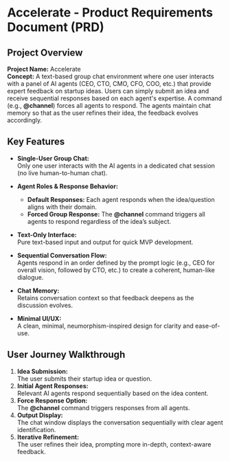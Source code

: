 # Accelerate - Product Requirements Document (PRD)

## Project Overview
**Project Name:** Accelerate  
**Concept:** A text-based group chat environment where one user interacts with a panel of AI agents (CEO, CTO, CMO, CFO, COO, etc.) that provide expert feedback on startup ideas. Users can simply submit an idea and receive sequential responses based on each agent's expertise. A command (e.g., **@channel**) forces all agents to respond. The agents maintain chat memory so that as the user refines their idea, the feedback evolves accordingly.

## Key Features
- **Single-User Group Chat:**  
  Only one user interacts with the AI agents in a dedicated chat session (no live human-to-human chat).

- **Agent Roles & Response Behavior:**  
  - **Default Responses:** Each agent responds when the idea/question aligns with their domain.
  - **Forced Group Response:** The **@channel** command triggers all agents to respond regardless of the idea’s subject.
  
- **Text-Only Interface:**  
  Pure text-based input and output for quick MVP development.

- **Sequential Conversation Flow:**  
  Agents respond in an order defined by the prompt logic (e.g., CEO for overall vision, followed by CTO, etc.) to create a coherent, human-like dialogue.

- **Chat Memory:**  
  Retains conversation context so that feedback deepens as the discussion evolves.

- **Minimal UI/UX:**  
  A clean, minimal, neumorphism-inspired design for clarity and ease-of-use.

## User Journey Walkthrough
1. **Idea Submission:**  
   The user submits their startup idea or question.
2. **Initial Agent Responses:**  
   Relevant AI agents respond sequentially based on the idea content.
3. **Force Response Option:**  
   The **@channel** command triggers responses from all agents.
4. **Output Display:**  
   The chat window displays the conversation sequentially with clear agent identification.
5. **Iterative Refinement:**  
   The user refines their idea, prompting more in-depth, context-aware feedback.
